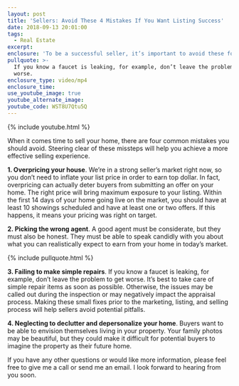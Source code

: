 ```yaml
---
layout: post
title: 'Sellers: Avoid These 4 Mistakes If You Want Listing Success'
date: 2018-09-13 20:01:00
tags:
  - Real Estate
excerpt:
enclosure: 'To be a successful seller, it’s important to avoid these four mistakes.'
pullquote: >-
  If you know a faucet is leaking, for example, don’t leave the problem to get
  worse.
enclosure_type: video/mp4
enclosure_time:
use_youtube_image: true
youtube_alternate_image:
youtube_code: WST8U7Qtu5Q
---
```


{% include youtube.html %}

When it comes time to sell your home, there are four common mistakes you should avoid. Steering clear of these missteps will help you achieve a more effective selling experience.

**1. Overpricing your house**. We’re in a strong seller’s market right now, so you don’t need to inflate your list price in order to earn top dollar. In fact, overpricing can actually deter buyers from submitting an offer on your home. The right price will bring maximum exposure to your listing. Within the first 14 days of your home going live on the market, you should have at least 10 showings scheduled and have at least one or two offers. If this happens, it means your pricing was right on target.

**2. Picking the wrong agent**. A good agent must be considerate, but they must also be honest. They must be able to speak candidly with you about what you can realistically expect to earn from your home in today’s market.

{% include pullquote.html %}

**3. Failing to make simple repairs**. If you know a faucet is leaking, for example, don’t leave the problem to get worse. It’s best to take care of simple repair items as soon as possible. Otherwise, the issues may be called out during the inspection or may negatively impact the appraisal process. Making these small fixes prior to the marketing, listing, and selling process will help sellers avoid potential pitfalls.

**4. Neglecting to declutter and depersonalize your home**. Buyers want to be able to envision themselves living in your property. Your family photos may be beautiful, but they could make it difficult for potential buyers to imagine the property as their future home.

If you have any other questions or would like more information, please feel free to give me a call or send me an email. I look forward to hearing from you soon.